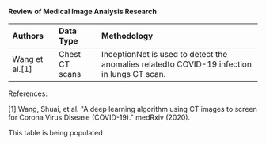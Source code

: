 **Review of Medical Image Analysis Research**

| Authors |Data Type | Methodology|
| :---  | :--- | :--- |
Wang et al.[1]|Chest CT scans|InceptionNet is used to detect the anomalies relatedto COVID-19 infection in lungs CT scan.|









References:

[1] Wang, Shuai, et al. "A deep learning algorithm using CT images to screen for Corona Virus Disease (COVID-19)." medRxiv (2020).






















This table is being populated
